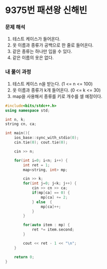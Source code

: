 # 9375번 패션왕 신해빈

### 문제 해석

1. 테스트 케이스가 들어온다.
2. 옷 이름과 종류가 공백으로 한 줄로 들어온다.
3. 같은 종류는 하나만 입을 수 있다.
4. 같은 이름의 옷은 없다.

### 내 풀이 과정

1. 테스트 케이스 n을 받는다. (1 <= n <= 100)
2. 옷 이름과 종류가 k개 들어온다. (0 <= k <= 30)
3. map을 사용해서 종류를 키로 개수를 셀 예정이다.

```c++
#include<bits/stdc++.h>
using namespace std;

int n, k;
string cn, ca;

int main(){
    ios_base::sync_with_stdio(0);
    cin.tie(0); cout.tie(0);

    cin >> n;

    for(int i=0; i<n; i++) {
        int ret = 1;
        map<string, int> mp;

        cin >> k;
        for(int j=0; j<k; j++) {
            cin >> cn >> ca;
            if(mp[ca] == 0) {
                mp[ca] += 2;
            } else  {
                mp[ca]++;
            }
        }

        for(auto item : mp) {
            ret *= item.second;
        }

        cout << ret - 1 << "\n";
    }

    return 0;
}
```
